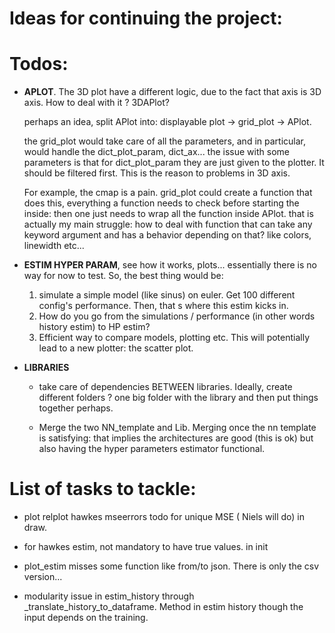 # Ideas for continuing the project:

# Todos:

* **APLOT**. The 3D plot have a different logic, due to the fact that axis is 3D axis. How to deal with it ? 3DAPlot?

  perhaps an idea, split APlot into: displayable plot -> grid_plot -> APlot.

  the grid_plot would take care of all the parameters, and in particular, would handle the dict_plot_param, dict_ax...
  the issue with some parameters is that for dict_plot_param they are just given to the plotter. It should be filtered
  first. This is the reason to problems in 3D axis.

  For example, the cmap is a pain. grid_plot could create a function that does this, everything a function needs to
  check before starting the inside:
  then one just needs to wrap all the function inside APlot. that is actually my main struggle: how to deal with
  function that can take any keyword argument and has a behavior depending on that? like colors, linewidth etc...

* **ESTIM HYPER PARAM**, see how it works, plots... essentially there is no way for now to test. So, the best thing
  would be:
    1. simulate a simple model (like sinus) on euler. Get 100 different config's performance. Then, that s where this
       estim kicks in.
    2. How do you go from the simulations / performance (in other words history estim) to HP estim?
    3. Efficient way to compare models, plotting etc. This will potentially lead to a new plotter: the scatter plot.

* **LIBRARIES**
    * take care of dependencies BETWEEN libraries. Ideally, create different folders ? one big folder with the library
      and then put things together perhaps.

    * Merge the two NN_template and Lib. Merging once the nn template is satisfying:
      that implies the architectures are good (this is ok) but also having the hyper parameters estimator functional.

# List of tasks to tackle:

* plot relplot hawkes mseerrors todo for unique MSE ( Niels will do) in draw.

* for hawkes estim, not mandatory to have true values. in init


* plot_estim misses some function like from/to json. There is only the csv version...

* modularity issue in estim_history through _translate_history_to_dataframe. 
  Method in estim history though the input depends on the training.